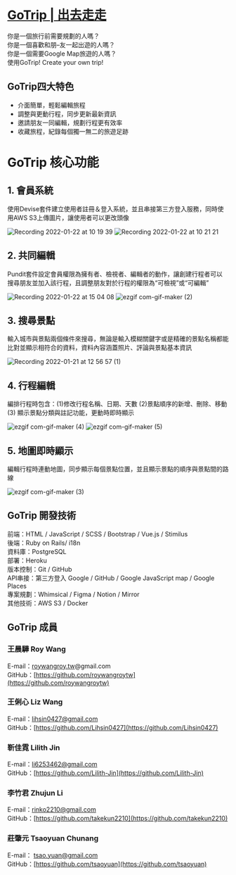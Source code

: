 # [GoTrip | 出去走走](gotriptw.com)

你是一個旅行前需要規劃的人嗎？<br/>
你是一個喜歡和朋–友一起出遊的人嗎？<br/>
你是一個需要Google Map旅遊的人嗎？<br/>
使用GoTrip! Create your own trip!<br/>

## GoTrip四大特色
- 介面簡單，輕鬆編輯旅程
- 調整與更動行程，同步更新最新資訊
- 邀請朋友一同編輯，規劃行程更有效率
- 收藏旅程，紀錄每個獨一無二的旅遊足跡

# GoTrip 核心功能

## 1. 會員系統<br/>
使用Devise套件建立使用者註冊＆登入系統，並且串接第三方登入服務，同時使用AWS S3上傳圖片，讓使用者可以更改頭像

![Recording 2022-01-22 at 10 19 39](https://user-images.githubusercontent.com/86815575/150621135-65d41427-118b-4366-8d81-2dba55a65a4d.gif)
![Recording 2022-01-22 at 10 21 21](https://user-images.githubusercontent.com/86815575/150621178-76977cbc-8a31-430a-a4d6-2ec78bb07174.gif)

## 2. 共同編輯<br/>
Pundit套件設定會員權限為擁有者、檢視者、編輯者的動作，讓創建行程者可以搜尋朋友並加入該行程，且調整朋友對於行程的權限為“可檢視”或“可編輯”

![Recording 2022-01-22 at 15 04 08](https://user-images.githubusercontent.com/86815575/150628685-bc436f7b-c431-464c-a40a-43bdd1e09576.gif)
![ezgif com-gif-maker (2)](https://user-images.githubusercontent.com/86815575/150621032-df50453f-103a-4a2e-8f26-c263e4995d88.gif)

## 3. 搜尋景點<br/>
輸入城市與景點兩個條件來搜尋，無論是輸入模糊關鍵字或是精確的景點名稱都能比對並顯示相符合的資料，資料內容涵蓋照片、評論與景點基本資訊

![Recording 2022-01-21 at 12 56 57 (1)](https://user-images.githubusercontent.com/86815575/150620273-150eed1e-e351-4aa8-87d2-b335fa1cc7f9.gif)

## 4. 行程編輯<br/>
編排行程時包含：(1)修改行程名稱、日期、天數 (2)景點順序的新增、刪除、移動 (3) 顯示景點分類與註記功能，更動時即時顯示

![ezgif com-gif-maker (4)](https://user-images.githubusercontent.com/86815575/150621261-81fd2f59-adad-47a5-ad37-a03ea4fe8d33.gif)
![ezgif com-gif-maker (5)](https://user-images.githubusercontent.com/86815575/150621459-594fae58-1075-4bb1-bf6c-c8fb5f523cd4.gif)

## 5. 地圖即時顯示<br/>
編輯行程時連動地圖，同步顯示每個景點位置，並且顯示景點的順序與景點間的路線

![ezgif com-gif-maker (3)](https://user-images.githubusercontent.com/86815575/150621044-9d9cdf68-fb78-48bb-b79f-053deebe8a59.gif)

## GoTrip 開發技術

前端：HTML / JavaScript / SCSS / Bootstrap / Vue.js / Stimilus<br />
後端：Ruby on Rails/ i18n<br />
資料庫：PostgreSQL<br />
部署：Heroku<br />
版本控制：Git / GitHub<br />
API串接：第三方登入 Google / GitHub / Google JavaScript map / Google Places<br />
專案規劃：Whimsical / Figma / Notion / Mirror<br />
其他技術：AWS S3 / Docker<br />

## GoTrip 成員

### 王晨驊 Roy Wang<br />
E-mail：[roywangroy.tw](http://roywangroy.tw/)@gmail.com<br />
GitHub：[https://github.com/roywangroytw](https://github.com/roywangroytw)

### 王俐心 Liz Wang<br />
E-mail：lihsin0427@gmail.com<br />
GitHub：[https://github.com/Lihsin0427](https://github.com/Lihsin0427)

### 靳佳霓 Lilith Jin<br />
E-mail：li6253462@gmail.com<br />
GitHub：[https://github.com/Lilith-Jin](https://github.com/Lilith-Jin)

### 李竹君 Zhujun Li<br />
E-mail：rinko2210@gmail.com<br />
GitHub：[https://github.com/takekun2210](https://github.com/takekun2210)

### 莊肇元 Tsaoyuan Chunang<br />
E-mail： [tsao.yuan@gmail.com](mailto:tsao.yuan@gmail.com)<br />
GitHub：[https://github.com/tsaoyuan](https://github.com/tsaoyuan)
